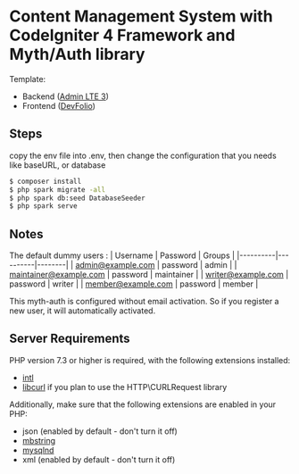 # Content Management System with CodeIgniter 4 Framework and Myth/Auth library
Template: 
- Backend ([Admin LTE 3](https://github.com/ColorlibHQ/AdminLTE))
- Frontend ([DevFolio](https://bootstrapmade.com/devfolio-bootstrap-portfolio-html-template/))

## Steps 
copy the env file into .env, then change the configuration that you needs like baseURL, or database
```sh
$ composer install
$ php spark migrate -all
$ php spark db:seed DatabaseSeeder
$ php spark serve
```

## Notes
The default dummy users :
| Username | Password | Groups |
|----------|----------|--------|
| admin@example.com | password | admin |
| maintainer@example.com | password | maintainer |
| writer@example.com | password | writer |
| member@example.com | password | member |

This myth-auth is configured without email activation.  So if you register a new user, it will automatically activated.


## Server Requirements

PHP version 7.3 or higher is required, with the following extensions installed:

- [intl](http://php.net/manual/en/intl.requirements.php)
- [libcurl](http://php.net/manual/en/curl.requirements.php) if you plan to use the HTTP\CURLRequest library

Additionally, make sure that the following extensions are enabled in your PHP:

- json (enabled by default - don't turn it off)
- [mbstring](http://php.net/manual/en/mbstring.installation.php)
- [mysqlnd](http://php.net/manual/en/mysqlnd.install.php)
- xml (enabled by default - don't turn it off)

